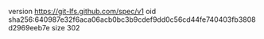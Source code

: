 version https://git-lfs.github.com/spec/v1
oid sha256:640987e32f6aca06acb0bc3b9cdef9dd0c56cd44fe740403fb3808d2969eeb7e
size 302
